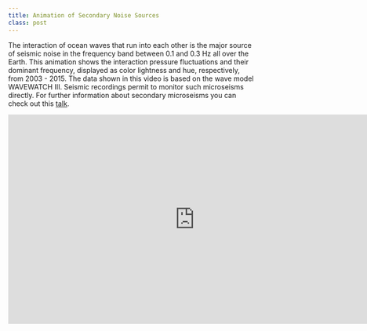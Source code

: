 ```yaml
---
title: Animation of Secondary Noise Sources
class: post
---
```


The interaction of ocean waves that run into each other is the major source of seismic noise in the frequency band between 0.1 and 0.3 Hz all over the Earth.
This animation shows the interaction pressure fluctuations and their dominant frequency, displayed as color lightness and hue, respectively, from 2003 - 2015.
The data shown in this video is based on the wave model WAVEWATCH III.
Seismic recordings permit to monitor such microseisms directly.
For further information about secondary microseisms you can check out this <a href="https://mmesch.github.io/talks/EGU">talk</a>.

<iframe allowfullscreen="" frameborder="0" height="427" src="https://www.youtube.com/embed/EnEgeGOT724" width="760"></iframe>
